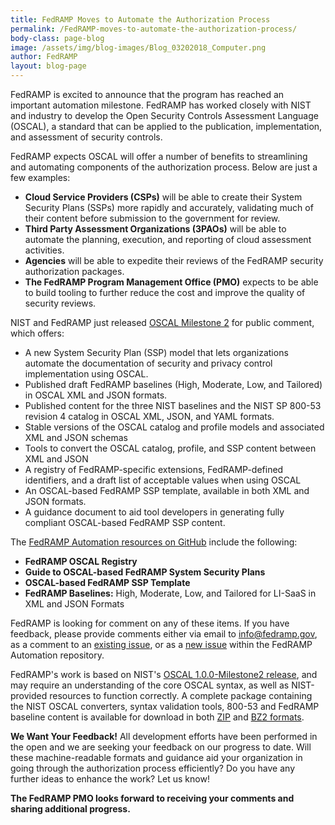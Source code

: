 ```yaml
---
title: FedRAMP Moves to Automate the Authorization Process
permalink: /FedRAMP-moves-to-automate-the-authorization-process/
body-class: page-blog
image: /assets/img/blog-images/Blog_03202018_Computer.png
author: FedRAMP
layout: blog-page
---
```

FedRAMP is excited to announce that the program has reached an important automation milestone. FedRAMP has worked closely with NIST and industry to develop the Open Security Controls Assessment Language (OSCAL), a standard that can be applied to the publication, implementation, and assessment of security controls. 

FedRAMP expects OSCAL will offer a number of benefits to streamlining and automating components of the authorization process. Below are just a few examples:  
* **Cloud Service Providers (CSPs)** will be able to create their System Security Plans (SSPs) more rapidly and accurately, validating much of their content before submission to the government for review.
* **Third Party Assessment Organizations (3PAOs)** will be able to automate the planning, execution, and reporting of cloud assessment activities.
* **Agencies** will be able to expedite their reviews of the FedRAMP security authorization packages.
* **The FedRAMP Program Management Office (PMO)** expects to be able to build tooling to further reduce the cost and improve the quality of security reviews. 

NIST and FedRAMP just released <a href="https://github.com/usnistgov/OSCAL/releases">OSCAL Milestone 2</a> for public comment, which offers: 
* A new System Security Plan (SSP) model that lets organizations automate the documentation of security and privacy control implementation using OSCAL. 
* Published draft FedRAMP baselines (High, Moderate, Low, and Tailored) in OSCAL XML and JSON formats.
* Published content for the three NIST baselines and the NIST SP 800-53 revision 4 catalog in OSCAL XML, JSON, and YAML formats.
* Stable versions of the OSCAL catalog and profile models and associated XML and JSON schemas 
* Tools to convert the OSCAL catalog, profile, and SSP content between XML and JSON
* A registry of FedRAMP-specific extensions, FedRAMP-defined identifiers, and a draft list of acceptable values when using OSCAL
* An OSCAL-based FedRAMP SSP template, available in both XML and JSON formats.
* A guidance document to aid tool developers in generating fully compliant OSCAL-based FedRAMP SSP content.

The <a href="https://github.com/GSA/fedramp-automation">FedRAMP Automation resources on GitHub</a> include the following:
* **FedRAMP OSCAL Registry**
* **Guide to OSCAL-based FedRAMP System Security Plans**
* **OSCAL-based FedRAMP SSP Template**
* **FedRAMP Baselines:** High, Moderate, Low, and Tailored for LI-SaaS in XML and JSON Formats

FedRAMP is looking for comment on any of these items. If you have feedback, please provide comments either via email to <a href="mailto:info@fedramp.gov">info@fedramp.gov</a>, as a comment to an <a href="https://github.com/GSA/fedramp-automation/issues">existing issue</a>, or as a <a href="https://github.com/GSA/fedramp-automation/issues">new issue</a> within the FedRAMP Automation repository. 

FedRAMP's work is based on NIST's <a href="https://github.com/usnistgov/OSCAL/releases/tag/v1.0.0-milestone2">OSCAL 1.0.0-Milestone2 release</a>, and may require an understanding of the core OSCAL syntax, as well as NIST-provided resources to function correctly. A complete package containing the NIST OSCAL converters, syntax validation tools, 800-53 and FedRAMP baseline content is available for download in both <a href="https://github.com/usnistgov/OSCAL/releases/download/v1.0.0-milestone2/oscal-1.0.0-milestone2.zip">ZIP</a> and <a href="https://github.com/usnistgov/OSCAL/releases/download/v1.0.0-milestone2/oscal-1.0.0-milestone2.tar.bz2">BZ2 formats</a>. 

**We Want Your Feedback!** 
All development efforts have been performed in the open and we are seeking your feedback on our progress to date. Will these machine-readable formats and guidance aid your organization in going through the authorization process efficiently? Do you have any further ideas to enhance the work? Let us know!

**The FedRAMP PMO looks forward to receiving your comments and sharing additional progress.**
